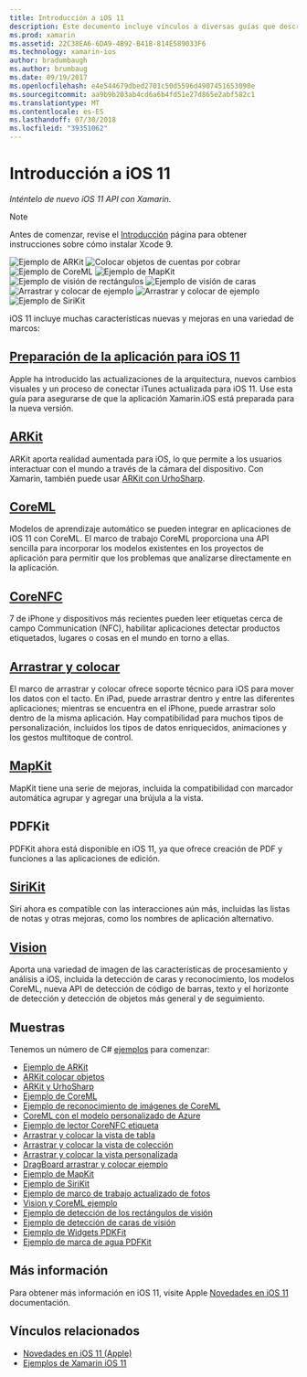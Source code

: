 ```yaml
---
title: Introducción a iOS 11
description: Este documento incluye vínculos a diversas guías que describen las características de iOS 11, incluidos ARKit CoreML, MapKit, PDFKit, SiriKit, el marco de trabajo de visión y mucho más.
ms.prod: xamarin
ms.assetid: 22C38EA6-6DA9-4B92-B41B-814E589033F6
ms.technology: xamarin-ios
author: bradumbaugh
ms.author: brumbaug
ms.date: 09/19/2017
ms.openlocfilehash: e4e544679dbed2701c50d5596d4907451653090e
ms.sourcegitcommit: aa9b9b203ab4cd6a6b4fd51e27d865e2abf582c1
ms.translationtype: MT
ms.contentlocale: es-ES
ms.lasthandoff: 07/30/2018
ms.locfileid: "39351062"
---
```

# <a name="introduction-to-ios-11"></a>Introducción a iOS 11

_Inténtelo de nuevo iOS 11 API con Xamarin._

> [!NOTE]
> Antes de comenzar, revise el [Introducción](get-started.md) página para obtener instrucciones sobre cómo instalar Xcode 9.

![Ejemplo de ARKit](images/arkit.png) ![Colocar objetos de cuentas por cobrar](images/arkit2.png) ![Ejemplo de CoreML](images/coreml.png) ![Ejemplo de MapKit](images/mapkit.png) ![Ejemplo de visión de rectángulos](images/vision1.png) ![Ejemplo de visión de caras](images/vision2.png) ![Arrastrar y colocar de ejemplo](images/drag-drop.png) ![Arrastrar y colocar de ejemplo](images/drag-drop2.png) ![Ejemplo de SiriKit](images/sirikit.png)

iOS 11 incluye muchas características nuevas y mejoras en una variedad de marcos:

## <a name="preparing-your-app-for-ios-11updating-your-appindexmd"></a>[Preparación de la aplicación para iOS 11](updating-your-app/index.md)

Apple ha introducido las actualizaciones de la arquitectura, nuevos cambios visuales y un proceso de conectar iTunes actualizada para iOS 11. Use esta guía para asegurarse de que la aplicación Xamarin.iOS está preparada para la nueva versión.

## <a name="arkitarkitindexmd"></a>[ARKit](arkit/index.md)

ARKit aporta realidad aumentada para iOS, lo que permite a los usuarios interactuar con el mundo a través de la cámara del dispositivo.
Con Xamarin, también puede usar [ARKit con UrhoSharp](arkit/urhosharp.md).

## <a name="coremlcoremlmd"></a>[CoreML](coreml.md)

Modelos de aprendizaje automático se pueden integrar en aplicaciones de iOS 11 con CoreML. El marco de trabajo CoreML proporciona una API sencilla para incorporar los modelos existentes en los proyectos de aplicación para permitir que los problemas que analizarse directamente en la aplicación.

## <a name="corenfccorenfcmd"></a>[CoreNFC](corenfc.md)

7 de iPhone y dispositivos más recientes pueden leer etiquetas cerca de campo Communication (NFC), habilitar aplicaciones detectar productos etiquetados, lugares o cosas en el mundo en torno a ellas.

## <a name="drag-and-dropdrag-and-dropmd"></a>[Arrastrar y colocar](drag-and-drop.md)

El marco de arrastrar y colocar ofrece soporte técnico para iOS para mover los datos con el tacto. En iPad, puede arrastrar dentro y entre las diferentes aplicaciones; mientras se encuentra en el iPhone, puede arrastrar solo dentro de la misma aplicación. Hay compatibilidad para muchos tipos de personalización, incluidos los tipos de datos enriquecidos, animaciones y los gestos multitoque de control.

## <a name="mapkitmapkitmd"></a>[MapKit](mapkit.md)

MapKit tiene una serie de mejoras, incluida la compatibilidad con marcador automática agrupar y agregar una brújula a la vista.

## <a name="pdfkit"></a>PDFKit

PDFKit ahora está disponible en iOS 11, ya que ofrece creación de PDF y funciones a las aplicaciones de edición.

## <a name="sirikitsirikitmd"></a>[SiriKit](sirikit.md)

Siri ahora es compatible con las interacciones aún más, incluidas las listas de notas y otras mejoras, como los nombres de aplicación alternativo.

## <a name="visionvisionmd"></a>[Vision](vision.md)

Aporta una variedad de imagen de las características de procesamiento y análisis a iOS, incluida la detección de caras y reconocimiento, los modelos CoreML, nueva API de detección de código de barras, texto y el horizonte de detección y detección de objetos más general y de seguimiento.

## <a name="samples"></a>Muestras

Tenemos un número de C# [ejemplos](https://developer.xamarin.com/samples/ios/iOS11/) para comenzar:

* [Ejemplo de ARKit](https://developer.xamarin.com/samples/monotouch/ios11/ARKitSample/)
* [ARKit colocar objetos](https://developer.xamarin.com/samples/monotouch/ios11/ARKitPlacingObjects/)
* [ARKit y UrhoSharp](arkit/urhosharp.md)
* [Ejemplo de CoreML](https://developer.xamarin.com/samples/monotouch/ios11/CoreML)
* [Ejemplo de reconocimiento de imágenes de CoreML](https://developer.xamarin.com/samples/monotouch/ios11/CoreMLImageRecognition)
* [CoreML con el modelo personalizado de Azure](https://developer.xamarin.com/samples/monotouch/ios11/CoreMLAzureModel)
* [Ejemplo de lector CoreNFC etiqueta](https://developer.xamarin.com/samples/monotouch/ios11/NFCTagReader/)
* [Arrastrar y colocar la vista de tabla](https://developer.xamarin.com/samples/monotouch/ios11/DragAndDropTableView)
* [Arrastrar y colocar la vista de colección](https://developer.xamarin.com/samples/monotouch/ios11/DragAndDropCollectionView)
* [Arrastrar y colocar la vista personalizada](https://developer.xamarin.com/samples/monotouch/ios11/DragAndDropCustomView)
* [DragBoard arrastrar y colocar ejemplo](https://developer.xamarin.com/samples/monotouch/ios11/DragAndDropDragBoard)
* [Ejemplo de MapKit](https://developer.xamarin.com/samples/monotouch/ios11/MapKitSample)
* [Ejemplo de SiriKit](https://developer.xamarin.com/samples/monotouch/ios11/SiriKitSample/)
* [Ejemplo de marco de trabajo actualizado de fotos](https://developer.xamarin.com/samples/monotouch/ios11/SamplePhotoApp/)
* [Vision y CoreML ejemplo](https://developer.xamarin.com/samples/monotouch/ios11/CoreMLVision)
* [Ejemplo de detección de los rectángulos de visión](https://developer.xamarin.com/samples/monotouch/ios11/VisionRects)
* [Ejemplo de detección de caras de visión](https://developer.xamarin.com/samples/monotouch/ios11/VisionFaces)
* [Ejemplo de Widgets PDKFit](https://developer.xamarin.com/samples/monotouch/ios11/PDFAnnotationWidgetsAdvanced)
* [Ejemplo de marca de agua PDFKit](https://developer.xamarin.com/samples/monotouch/ios11/PDFDocumentWatermark)

## <a name="more-information"></a>Más información

Para obtener más información en iOS 11, visite Apple [Novedades en iOS 11](https://developer.apple.com/ios/) documentación.


## <a name="related-links"></a>Vínculos relacionados

- [Novedades en iOS 11 (Apple)](https://developer.apple.com/ios/)
- [Ejemplos de Xamarin iOS 11](https://developer.xamarin.com/samples/ios/iOS11/)
